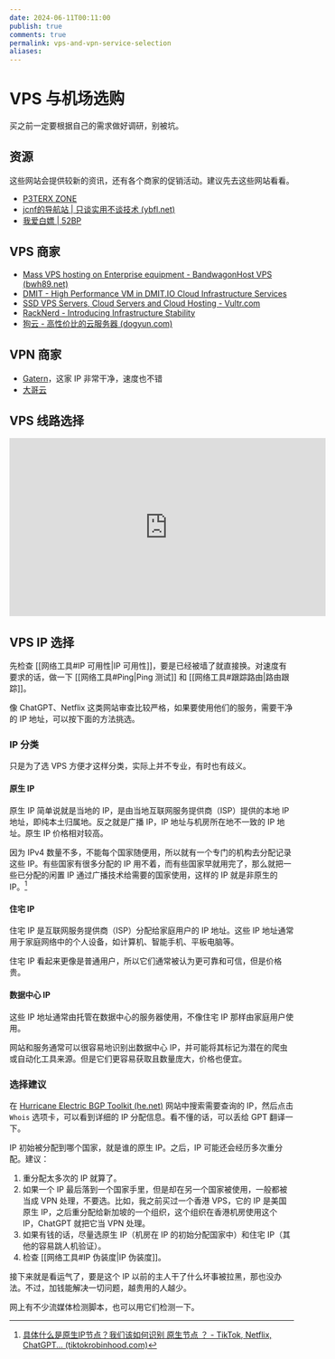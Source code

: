 ```yaml
---
date: 2024-06-11T00:11:00
publish: true
comments: true
permalink: vps-and-vpn-service-selection
aliases:
---
```


# VPS 与机场选购

买之前一定要根据自己的需求做好调研，别被坑。

## 资源

这些网站会提供较新的资讯，还有各个商家的促销活动。建议先去这些网站看看。

- [P3TERX ZONE](https://p3terx.com/)
- [jcnf的导航站 | 只谈实用不谈技术 (ybfl.net)](https://ybfl.net/)
- [我爱白嫖 | 52BP](https://52bp.org/index.html)

## VPS 商家

- [Mass VPS hosting on Enterprise equipment - BandwagonHost VPS (bwh89.net)](https://bwh89.net/)
- [DMIT - High Performance VM in DMIT.IO Cloud Infrastructure Services](https://www.dmit.io/)
- [SSD VPS Servers, Cloud Servers and Cloud Hosting - Vultr.com](https://www.vultr.com/)
- [RackNerd - Introducing Infrastructure Stability](https://www.racknerd.com/)
- [狗云 - 高性价比的云服务器 (dogyun.com)](https://www.dogyun.com/)

## VPN 商家

- [Gatern](https://shuttle.gt-all.com/)，这家 IP 非常干净，速度也不错
- [大哥云](https://www.dageyun.net/)

## VPS 线路选择

<div class="responsive-video-container">
    <iframe width="560" height="315" src="https://www.youtube.com/embed/x6B5JEwXSEg?si=3RbF_rTjo1hTmvcr" title="YouTube video player" frameborder="0" allow="accelerometer; autoplay; clipboard-write; encrypted-media; gyroscope; picture-in-picture; web-share" referrerpolicy="strict-origin-when-cross-origin" allowfullscreen></iframe>
</div>

## VPS IP 选择

先检查 [[网络工具#IP 可用性|IP 可用性]]，要是已经被墙了就直接换。对速度有要求的话，做一下 [[网络工具#Ping|Ping 测试]] 和 [[网络工具#跟踪路由|路由跟踪]]。

像 ChatGPT、Netflix 这类网站审查比较严格，如果要使用他们的服务，需要干净的 IP 地址，可以按下面的方法挑选。

### IP 分类

只是为了选 VPS 方便才这样分类，实际上并不专业，有时也有歧义。

#### 原生 IP

原生 IP 简单说就是当地的 IP，是由当地互联网服务提供商（ISP）提供的本地 IP 地址，即纯本土归属地。反之就是广播 IP，IP 地址与机房所在地不一致的 IP 地址。原生 IP 价格相对较高。

因为 IPv4 数量不多，不能每个国家随便用，所以就有一个专门的机构去分配记录这些 IP。有些国家有很多分配的 IP 用不着，而有些国家早就用完了，那么就把一些已分配的闲置 IP 通过广播技术给需要的国家使用，这样的 IP 就是非原生的 IP。[^1]

#### 住宅 IP

住宅 IP 是互联网服务提供商（ISP）分配给家庭用户的 IP 地址。这些 IP 地址通常用于家庭网络中的个人设备，如计算机、智能手机、平板电脑等。

住宅 IP 看起来更像是普通用户，所以它们通常被认为更可靠和可信，但是价格贵。

#### 数据中心 IP

这些 IP 地址通常由托管在数据中心的服务器使用，不像住宅 IP 那样由家庭用户使用。

网站和服务通常可以很容易地识别出数据中心 IP，并可能将其标记为潜在的爬虫或自动化工具来源。但是它们更容易获取且数量庞大，价格也便宜。

### 选择建议

在 [Hurricane Electric BGP Toolkit (he.net)](https://bgp.he.net/) 网站中搜索需要查询的 IP，然后点击 `Whois` 选项卡，可以看到详细的 IP 分配信息。看不懂的话，可以丢给 GPT 翻译一下。

IP 初始被分配到哪个国家，就是谁的原生 IP。之后，IP 可能还会经历多次重分配。建议：

1. 重分配太多次的 IP 就算了。
2. 如果一个 IP 最后落到一个国家手里，但是却在另一个国家被使用，一般都被当成 VPN 处理，不要选。比如，我之前买过一个香港 VPS，它的 IP 是美国原生 IP，之后重分配给新加坡的一个组织，这个组织在香港机房使用这个 IP，ChatGPT 就把它当 VPN 处理。
3. 如果有钱的话，尽量选原生 IP（机房在 IP 的初始分配国家中）和住宅 IP（其他的容易跳人机验证）。
4. 检查 [[网络工具#IP 伪装度|IP 伪装度]]。

接下来就是看运气了，要是这个 IP 以前的主人干了什么坏事被拉黑，那也没办法。不过，加钱能解决一切问题，越贵用的人越少。

网上有不少流媒体检测脚本，也可以用它们检测一下。

[^1]: [具体什么是原生IP节点？我们该如何识别 原生节点 ？ - TikTok, Netflix, ChatGPT... (tiktokrobinhood.com)](https://tiktokrobinhood.com/%e5%85%b7%e4%bd%93%e4%bb%80%e4%b9%88%e6%98%af%e5%8e%9f%e7%94%9fip%e8%8a%82%e7%82%b9%ef%bc%9f%e6%88%91%e4%bb%ac%e8%af%a5%e5%a6%82%e4%bd%95%e8%af%86%e5%88%ab%ef%bc%9f/)
